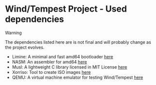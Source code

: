# Wind/Tempest Project - Used dependencies

> [!WARNING]
> The dependencies listed here are is not final and will probably change as the project evolves.

- Limine: A minimal and fast amd64 bootloader [here](https://github.com/limine-bootloader/limine)
- NASM: An assembler for amd64 [here](http://www.nasm.us/)
- Musl: A lightweight C library licensed in MIT License [here](https://musl.libc.org/)
- Xorriso: Tool to create ISO images [here](https://www.gnu.org/software/xorriso/)
- QEMU: A virtual machine emulator for testing Wind/Tempest [here](https://www.qemu.org/)